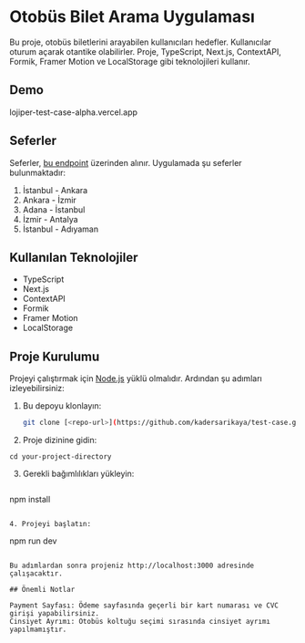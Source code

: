 # Otobüs Bilet Arama Uygulaması

Bu proje, otobüs biletlerini arayabilen kullanıcıları hedefler. Kullanıcılar oturum açarak otantike olabilirler. Proje, TypeScript, Next.js, ContextAPI, Formik, Framer Motion ve LocalStorage gibi teknolojileri kullanır.

## Demo

lojiper-test-case-alpha.vercel.app

## Seferler

Seferler, [bu endpoint](https://kadersarikaya.github.io/Data/seferler.json) üzerinden alınır. Uygulamada şu seferler bulunmaktadır:

1. İstanbul - Ankara
2. Ankara - İzmir
3. Adana - İstanbul
4. İzmir - Antalya
5. İstanbul - Adıyaman

## Kullanılan Teknolojiler

- TypeScript
- Next.js
- ContextAPI
- Formik
- Framer Motion
- LocalStorage

## Proje Kurulumu

Projeyi çalıştırmak için [Node.js](https://nodejs.org/) yüklü olmalıdır. Ardından şu adımları izleyebilirsiniz:

1. Bu depoyu klonlayın:

   ```bash
   git clone [<repo-url>](https://github.com/kadersarikaya/test-case.git)https://github.com/kadersarikaya/test-case.git)

2. Proje dizinine gidin:
  ```
  cd your-project-directory
```

3. Gerekli bağımlılıkları yükleyin:
   ```
  npm install
  ``` 

4. Projeyi başlatın:
```
 npm run dev
```

Bu adımlardan sonra projeniz http://localhost:3000 adresinde çalışacaktır.

## Önemli Notlar

Payment Sayfası: Ödeme sayfasında geçerli bir kart numarası ve CVC girişi yapabilirsiniz.
Cinsiyet Ayrımı: Otobüs koltuğu seçimi sırasında cinsiyet ayrımı yapılmamıştır.
   
